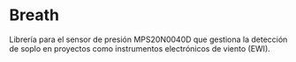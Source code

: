 # Breath
Librería para el sensor de presión MPS20N0040D que gestiona la detección de soplo en proyectos como instrumentos electrónicos de viento (EWI).
